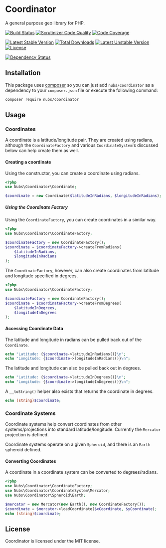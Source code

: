 # Coordinator
A general purpose geo library for PHP.

[![Build Status](https://travis-ci.org/nubs/coordinator.png)](https://travis-ci.org/nubs/coordinator)
[![Scrutinizer Code Quality](https://scrutinizer-ci.com/g/nubs/coordinator/badges/quality-score.png?b=master)](https://scrutinizer-ci.com/g/nubs/coordinator/?branch=master)
[![Code Coverage](https://scrutinizer-ci.com/g/nubs/coordinator/badges/coverage.png?b=master)](https://scrutinizer-ci.com/g/nubs/coordinator/?branch=master)

[![Latest Stable Version](https://poser.pugx.org/nubs/coordinator/v/stable.png)](https://packagist.org/packages/nubs/coordinator)
[![Total Downloads](https://poser.pugx.org/nubs/coordinator/downloads.png)](https://packagist.org/packages/nubs/coordinator)
[![Latest Unstable Version](https://poser.pugx.org/nubs/coordinator/v/unstable.png)](https://packagist.org/packages/nubs/coordinator)
[![License](https://poser.pugx.org/nubs/coordinator/license.png)](https://packagist.org/packages/nubs/coordinator)

[![Dependency Status](https://www.versioneye.com/user/projects/534eb363fe0d071c050007af/badge.svg?style=flat)](https://www.versioneye.com/user/projects/534eb363fe0d071c050007af)

## Installation
This package uses [composer](https://getcomposer.org) so you can just add
`nubs/coordinator` as a dependency to your `composer.json` file or execute the
following command:

```bash
composer require nubs/coordinator
```

## Usage

### Coordinates
A coordinate is a latitude/longitude pair.  They are created using radians,
although the `CoordinateFactory` and various `CoordinateSystem`'s discussed
below can help create them as well.

#### Creating a coordinate
Using the constructor, you can create a coordinate using radians.
```php
<?php
use Nubs\Coordinator\Coordinate;

$coordinate = new Coordinate($latitudeInRadians, $longitudeInRadians);
```

##### Using the Coordinate Factory
Using the `CoordinateFactory`, you can create coordinates in a similar way.
```php
<?php
use Nubs\Coordinator\CoordinateFactory;

$coordinateFactory = new CoordinateFactory();
$coordinate = $coordinateFactory->createFromRadians(
    $latitudeInRadians,
    $longitudeInRadians
);
```

The `CoordinateFactory`, however, can also create coordinates from latitude and
longitude specified in degrees.
```php
<?php
use Nubs\Coordinator\CoordinateFactory;

$coordinateFactory = new CoordinateFactory();
$coordinate = $coordinateFactory->createFromDegrees(
    $latitudeInDegrees,
    $longitudeInDegrees
);
```

#### Accessing Coordinate Data
The latitude and longitude in radians can be pulled back out of the `Coordinate`.
```php
echo "Latitude: {$coordinate->latitudeInRadians()}\n";
echo "Longitude: {$coordinate->longitudeInRadians()}\n";
```

The latitude and longitude can also be pulled back out in degrees.
```php
echo "Latitude: {$coordinate->latitudeInDegrees()}\n";
echo "Longitude: {$coordinate->longitudeInDegrees()}\n";
```

A `__toString()` helper also exists that returns the coordinate in degrees.
```php
echo (string)$coordinate;
```

### Coordinate Systems
Coordinate systems help convert coordinates from other systems/projections into
standard latitude/longitude.  Currently the `Mercator` projection is defined.

Coordinate systems operate on a given `Spheroid`, and there is an `Earth`
spheroid defined.

#### Converting Coordinates 
A coordinate in a coordinate system can be converted to degrees/radians.
```php
<?php
use Nubs\Coordinator\CoordinateFactory;
use Nubs\Coordinator\CoordinateSystem\Mercator;
use Nubs\Coordinator\Spheroid\Earth;

$mercator = new Mercator(new Earth(), new CoordinateFactory());
$coordinate = $mercator->loadCoordinate($xCoordinate, $yCoordinate);
echo (string)$coordinate;
```

## License
Coordinator is licensed under the MIT license.
